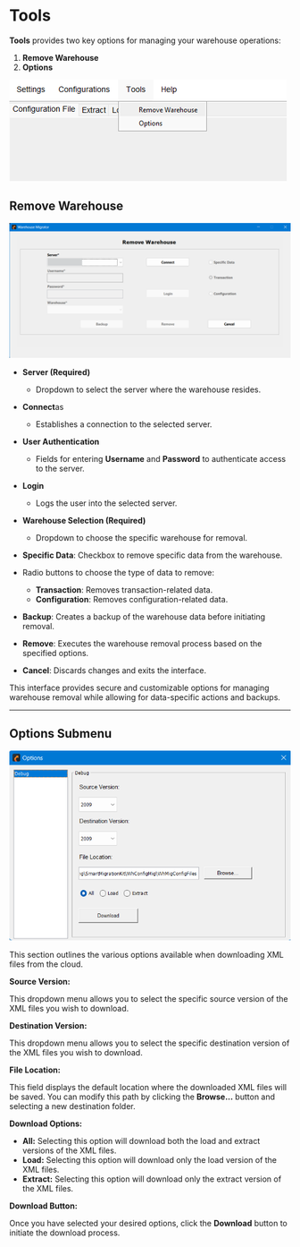 # Tools
  **Tools** provides two key options for managing your warehouse operations:
  1. **Remove Warehouse**
  2. **Options**

  ![](./.attachments/tool.png)

## Remove Warehouse

![](./.attachments/remove_warehouse.png)

  - **Server (Required)**
    - Dropdown to select the server where the warehouse resides.

  - **Connect**as
    - Establishes a connection to the selected server.

  - **User Authentication**
    - Fields for entering **Username** and **Password** to authenticate access to the server.

  - **Login**
    - Logs the user into the selected server.

  - **Warehouse Selection (Required)**
    - Dropdown to choose the specific warehouse for removal.

  - **Specific Data**: Checkbox to remove specific data from the warehouse.
  - Radio buttons to choose the type of data to remove:
    - **Transaction**: Removes transaction-related data.
    - **Configuration**: Removes configuration-related data.

  - **Backup**: Creates a backup of the warehouse data before initiating removal.
  - **Remove**: Executes the warehouse removal process based on the specified options.
  - **Cancel**: Discards changes and exits the interface.

  This interface provides secure and customizable options for managing warehouse removal while allowing for data-specific actions and backups.

  ---

## Options Submenu
![](./.attachments/option.png)

This section outlines the various options available when downloading XML files from the cloud.

**Source Version:**

This dropdown menu allows you to select the specific source version of the XML files you wish to download.

**Destination Version:**

This dropdown menu allows you to select the specific destination version of the XML files you wish to download.

**File Location:**

This field displays the default location where the downloaded XML files will be saved. You can modify this path by clicking the **Browse...** button and selecting a new destination folder.

**Download Options:**

* **All:** Selecting this option will download both the load and extract versions of the XML files.
* **Load:** Selecting this option will download only the load version of the XML files.
* **Extract:** Selecting this option will download only the extract version of the XML files.

**Download Button:**

Once you have selected your desired options, click the **Download** button to initiate the download process.

